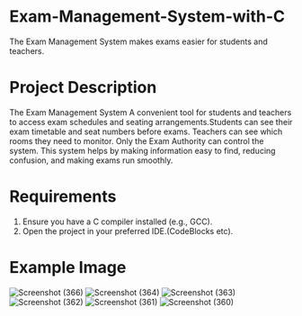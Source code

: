 # Exam-Management-System-with-C
The Exam Management System makes exams easier for students and teachers.
# Project Description
The Exam Management System A convenient tool for students and teachers to access exam schedules and seating arrangements.Students can see their exam timetable and seat numbers before exams. Teachers can see which rooms they need to monitor. Only the Exam Authority can control the system. This system helps by making information easy to find, reducing confusion, and making exams run smoothly.
# Requirements
1. Ensure you have a C compiler installed (e.g., GCC).
2. Open the project in your preferred IDE.(CodeBlocks etc).
# Example Image
![Screenshot (366)](https://github.com/user-attachments/assets/3804beeb-d85b-4fe6-8553-8a6841421d44)
![Screenshot (364)](https://github.com/user-attachments/assets/4916e839-caa6-4385-82da-09aeb790755a)
![Screenshot (363)](https://github.com/user-attachments/assets/a1666f53-9489-4146-b878-75bd796f6e8f)
![Screenshot (362)](https://github.com/user-attachments/assets/fbba876e-fd24-49a0-9180-64779039d782)
![Screenshot (361)](https://github.com/user-attachments/assets/8fc4eda1-bf72-488b-a893-85fd06bbb812)
![Screenshot (360)](https://github.com/user-attachments/assets/3f47da76-b197-47f3-b334-ba04d4e266a5)

